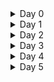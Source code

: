 <details>
<summary>Day 0 </summary>
 
## Tools installation 

### 1. iverilog

installed iverilog using below command

``` sudo apt-get install iverilog ```
![iverilog](https://github.com/dillibabuporlapothula/ASIC/assets/141803312/22533fbf-21b1-46de-95c0-e1399d7dd77b)



### 2. gtkwave

installed gtkwave using below command

``` sudo apt install gtkwave ```


![iverilog](https://github.com/dillibabuporlapothula/ASIC/assets/141803312/43d71236-7a63-4f4d-ba76-f43541190d8b)

### 3. YOSYS

commands to install yosys
``` git clone https://github.com/YosysHQ/yosys.git![yosis](https://github.com/dillibabuporlapothula/ASIC/assets/141803312/fb924020-6bf1-4ef2-8387-34a5b6aae18a)

cd yosys 
sudo apt install make (if not installed)
sudo apt-get install build-essential clang bison flex \
   libreadline-dev gawk tcl-dev libffi-dev git \
   graphviz xdot pkg-config python3 libboost-system-dev \
   libboost-python-dev libboost-filesystem-dev zlib1g-dev
 make 
 sudo make install
``` 
![yosis](https://github.com/dillibabuporlapothula/ASIC/assets/141803312/00c32b98-0539-4639-b359-00254b92588a)


</details>
 
<details>
<summary>Day 1 </summary>
 
 ## overview
  Here we have taken 2*1 mux and we synthesized it using iverilog and simulated it using gtkwave to view waveforms and yosys to generate the netlist.

 ## iverilog
   First clone the ``` git clone https://github.com/kunalg123/sky130RTLDesignAndSynthesisWorkshop.git ``` repository which has all the required verilog codes and library.

Now execute below commands to generate vcd file.

```
cd sky130RTLDesignAndSynthesisWorkshop/
cd verilog_files/
iverilog good_mux.v tb_good_mux.v
./a.out
```
![iverilog_op](https://github.com/dillibabuporlapothula/ASIC/assets/141803312/bd399863-960e-4d08-8cdf-6b91626dfa31)


 ## gtkwave

 execute below command to view the vcd file as waveform.

 ``` gtkwave tb_good_mux.vcd ```
 
![gtkwave_op](https://github.com/dillibabuporlapothula/ASIC/assets/141803312/3f4aadae-41bb-4a2a-83f8-7b1b7004e30a)

 ## yosys

 To generate a logic block and to genarate a netlist for our RTL code execute below commands.

```
yosys
read_liberty -lib VLSI/sky130RTLDesignAndSynthesisWorkshop/lib/sky130_fd_sc_hd__tt_025C_1v80.lib
read_verilog VLSI/sky130RTLDesignAndSynthesisWorkshop/verilog_files/good_mux.v
synth -top good_mux
abc -liberty VLSI/sky130RTLDesignAndSynthesisWorkshop/lib/sky130_fd_sc_hd__tt_025C_1v80.lib
show
```
 ![yosys-ckt](https://github.com/dillibabuporlapothula/ASIC/assets/141803312/b3d3ed97-300a-47e7-bf3a-f7b8a7793d80)

 Netlist :
 
![yosys-code1](https://github.com/dillibabuporlapothula/ASIC/assets/141803312/f1ef6a72-377f-4194-b94d-6083731bfe44)


</details>

<details>
<summary>Day 2 </summary>
 Tools installation 
</details>

<details>
<summary>Day 3 </summary>
 Tools installation 
</details>

<details>
<summary>Day 4 </summary>
 Tools installation 
</details>

<details>
<summary>Day 5 </summary>
 Tools installation 
</details>
